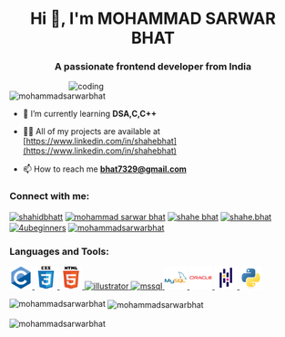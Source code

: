 <h1 align="center">Hi 👋, I'm MOHAMMAD SARWAR BHAT</h1>
<h3 align="center">A passionate frontend developer from India</h3>
<img align="right" alt="coding" width="400" src="https://gifdb.com/images/high/coding-animated-laptop-flow-stream-ja04010rm5o68zfk.gif">

<p align="left"> <img src="https://komarev.com/ghpvc/?username=mohammadsarwarbhat&label=Profile%20views&color=0e75b6&style=flat" alt="mohammadsarwarbhat" /> </p>

- 🌱 I’m currently learning **DSA,C,C++**

- 👨‍💻 All of my projects are available at [https://www.linkedin.com/in/shahebhat](https://www.linkedin.com/in/shahebhat)

- 📫 How to reach me **bhat7329@gmail.com**

<h3 align="left">Connect with me:</h3>
<p align="left">
<a href="https://twitter.com/shahidbhatt" target="blank"><img align="center" src="https://raw.githubusercontent.com/rahuldkjain/github-profile-readme-generator/master/src/images/icons/Social/twitter.svg" alt="shahidbhatt" height="30" width="40" /></a>
<a href="https://linkedin.com/in/mohammad sarwar bhat" target="blank"><img align="center" src="https://raw.githubusercontent.com/rahuldkjain/github-profile-readme-generator/master/src/images/icons/Social/linked-in-alt.svg" alt="mohammad sarwar bhat" height="30" width="40" /></a>
<a href="https://fb.com/shahe bhat" target="blank"><img align="center" src="https://raw.githubusercontent.com/rahuldkjain/github-profile-readme-generator/master/src/images/icons/Social/facebook.svg" alt="shahe bhat" height="30" width="40" /></a>
<a href="https://instagram.com/shahe.bhat" target="blank"><img align="center" src="https://raw.githubusercontent.com/rahuldkjain/github-profile-readme-generator/master/src/images/icons/Social/instagram.svg" alt="shahe.bhat" height="30" width="40" /></a>
<a href="https://www.youtube.com/c/4ubeginners" target="blank"><img align="center" src="https://raw.githubusercontent.com/rahuldkjain/github-profile-readme-generator/master/src/images/icons/Social/youtube.svg" alt="4ubeginners" height="30" width="40" /></a>
<a href="https://www.codechef.com/users/mohammadsarwarbhat" target="blank"><img align="center" src="https://cdn.jsdelivr.net/npm/simple-icons@3.1.0/icons/codechef.svg" alt="mohammadsarwarbhat" height="30" width="40" /></a>
</p>

<h3 align="left">Languages and Tools:</h3>
<p align="left"> <a href="https://www.cprogramming.com/" target="_blank" rel="noreferrer"> <img src="https://raw.githubusercontent.com/devicons/devicon/master/icons/c/c-original.svg" alt="c" width="40" height="40"/> </a> <a href="https://www.w3schools.com/css/" target="_blank" rel="noreferrer"> <img src="https://raw.githubusercontent.com/devicons/devicon/master/icons/css3/css3-original-wordmark.svg" alt="css3" width="40" height="40"/> </a> <a href="https://www.w3.org/html/" target="_blank" rel="noreferrer"> <img src="https://raw.githubusercontent.com/devicons/devicon/master/icons/html5/html5-original-wordmark.svg" alt="html5" width="40" height="40"/> </a> <a href="https://www.adobe.com/in/products/illustrator.html" target="_blank" rel="noreferrer"> <img src="https://www.vectorlogo.zone/logos/adobe_illustrator/adobe_illustrator-icon.svg" alt="illustrator" width="40" height="40"/> </a> <a href="https://www.microsoft.com/en-us/sql-server" target="_blank" rel="noreferrer"> <img src="https://www.svgrepo.com/show/303229/microsoft-sql-server-logo.svg" alt="mssql" width="40" height="40"/> </a> <a href="https://www.mysql.com/" target="_blank" rel="noreferrer"> <img src="https://raw.githubusercontent.com/devicons/devicon/master/icons/mysql/mysql-original-wordmark.svg" alt="mysql" width="40" height="40"/> </a> <a href="https://www.oracle.com/" target="_blank" rel="noreferrer"> <img src="https://raw.githubusercontent.com/devicons/devicon/master/icons/oracle/oracle-original.svg" alt="oracle" width="40" height="40"/> </a> <a href="https://pandas.pydata.org/" target="_blank" rel="noreferrer"> <img src="https://raw.githubusercontent.com/devicons/devicon/2ae2a900d2f041da66e950e4d48052658d850630/icons/pandas/pandas-original.svg" alt="pandas" width="40" height="40"/> </a> <a href="https://www.python.org" target="_blank" rel="noreferrer"> <img src="https://raw.githubusercontent.com/devicons/devicon/master/icons/python/python-original.svg" alt="python" width="40" height="40"/> </a> </p>

<p><img align="left" src="https://github-readme-stats.vercel.app/api/top-langs?username=mohammadsarwarbhat&show_icons=true&locale=en&layout=compact" alt="mohammadsarwarbhat" /></p>

<p>&nbsp;<img align="center" src="https://github-readme-stats.vercel.app/api?username=mohammadsarwarbhat&show_icons=true&locale=en" alt="mohammadsarwarbhat" /></p>

<p><img align="center" src="https://github-readme-streak-stats.herokuapp.com/?user=mohammadsarwarbhat&" alt="mohammadsarwarbhat" /></p>
